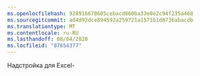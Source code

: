 ```yaml
---
ms.openlocfilehash: 928916678605cebacd860ba33e0e2c94f235a468
ms.sourcegitcommit: ad4d92dce894592a259721a1571b1d8736abacdb
ms.translationtype: MT
ms.contentlocale: ru-RU
ms.lasthandoff: 08/04/2020
ms.locfileid: "87654377"
---
```

Надстройка для Excel\-
